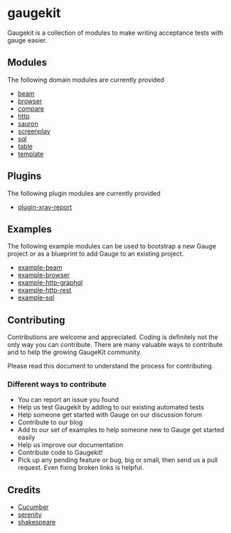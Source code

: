 # gaugekit
Gaugekit is a collection of modules to make writing acceptance tests with gauge easier.

## Modules
The following domain modules are currently provided

- [beam](./beam)
- [browser](./browser)
- [compare](./compare)
- [http](./http)
- [sauron](./sauron)
- [screenplay](./screenplay)
- [sql](./sql)
- [table](./table)
- [template](./template)

## Plugins
The following plugin modules are currently provided

- [plugin-xray-report](./plugin/xray-report)

## Examples
The following example modules can be used to bootstrap a new Gauge project or as a blueprint to add Gauge to an existing project.

- [example-beam](./example/example-beam)
- [example-browser](./example/example-browser)
- [example-http-graphql](./example/example-http-graphql)
- [example-http-rest](./example/example-http-rest)
- [example-sql](./example/example-sql)

## Contributing
Contributions are welcome and appreciated. Coding is definitely not the only way you can contribute. 
There are many valuable ways to contribute and to help the growing GaugeKit community.

Please read this document to understand the process for contributing.

### Different ways to contribute
* You can report an issue you found
* Help us test Gaugekit by adding to our existing automated tests
* Help someone get started with Gauge on our discussion forum
* Contribute to our blog
* Add to our set of examples to help someone new to Gauge get started easily
* Help us improve our documentation
* Contribute code to Gaugekit!
* Pick up any pending feature or bug, big or small, then send us a pull request. Even fixing broken links is helpful.

## Credits 
* [Cucumber](https://github.com/cucumber)
* [serenity](https://github.com/serenity-bdd)
* [shakespeare](https://github.com/mkutz/shakespeare)


